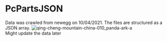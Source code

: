 # PcPartsJSON
Data was crawled from newegg on 10/04/2021. 
The files are structured as a JSON array.
![qing-cheng-mountain-china-010_panda-ark-a](https://user-images.githubusercontent.com/66512352/114309108-bdac1f00-9aee-11eb-844f-4122cc878ba6.jpg)                     
Might update the data later
